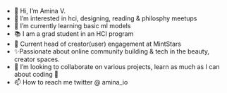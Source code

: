 - 👋 Hi, I’m Amina V.
- 👀 I’m interested in hci, designing, reading & philosphy meetups
- 🌱 I’m currently learning basic ml models
- 📚 I am a grad student in an HCI program
- 💚 Current head of creator(user) engagement at MintStars
- ✨Passionate about online community building & tech in the beauty, creator spaces.
- 💞️ I’m looking to collaborate on various projects, learn as much as I can about coding 🫡
- 📫 How to reach me twitter @ amina_io

<!---
Amina-V/Amina-V is a ✨ special ✨ repository because its `README.md` (this file) appears on your GitHub profile.
You can click the Preview link to take a look at your changes.
--->

